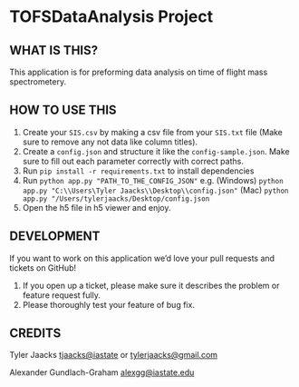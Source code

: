 # TOFSDataAnalysis Project

WHAT IS THIS?
-------------

This application is for preforming data analysis on time of flight mass spectrometery. 

HOW TO USE THIS
---------------
1. Create your ```SIS.csv``` by making a csv file from your ```SIS.txt``` file (Make sure to remove any not data like column titles).
2. Create a ```config.json``` and structure it like the ```config-sample.json```. Make sure to fill out each parameter correctly with correct paths.
3. Run `pip install -r requirements.txt` to install dependencies
6. Run `python app.py "PATH_TO_THE_CONFIG_JSON"` e.g. (Windows) ```python app.py "C:\\Users\Tyler Jaacks\\Desktop\\config.json"``` (Mac) ```python app.py "/Users/tylerjaacks/Desktop/config.json```
7. Open the h5 file in h5 viewer and enjoy.


DEVELOPMENT
-----------

If you want to work on this application we’d love your pull requests and tickets on GitHub!

1. If you open up a ticket, please make sure it describes the problem or feature request fully.
2. Please thoroughly test your feature of bug fix.

CREDITS
-------

Tyler Jaacks <tjaacks@iastate> or <tylerjaacks@gmail.com>

Alexander Gundlach-Graham <alexgg@iastate.edu>
